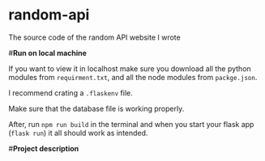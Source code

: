 # random-api
The source code of the random API website I wrote

#<b>Run on local machine</b>

If you want to view it in localhost make sure you download all the python modules from `requirment.txt`, and all the node modules from `packge.json`.

I recommend crating a `.flaskenv` file.

Make sure that the database file is working properly.

After, run `npm run build` in the terminal and when you start your flask app (`flask run`) it all should work as intended.

#<b>Project description</b>
